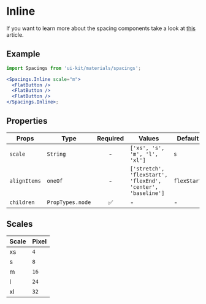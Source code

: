 # Inline

If you want to learn more about the spacing components take a look at
[this](https://medium.com/eightshapes-llc/space-in-design-systems-188bcbae0d62)
article.

## Example

```jsx
import Spacings from 'ui-kit/materials/spacings';

<Spacings.Inline scale="m">
  <FlatButton />
  <FlatButton />
  <FlatButton />
</Spacings.Inline>;
```

## Properties

| Props        | Type             | Required | Values                                                      | Default     |
| ------------ | ---------------- | :------: | ----------------------------------------------------------- | ----------- |
| `scale`      | `String`         |    -     | `['xs', 's', 'm', 'l', 'xl']`                               | `s`         |
| `alignItems` | `oneOf`          |    -     | `['stretch', 'flexStart', 'flexEnd', 'center', 'baseline']` | `flexStart` |
| `children`   | `PropTypes.node` |    ✅    | -                                                           | -           |

## Scales

| Scale | Pixel |
| :---- | :---- |
| xs    | `4`   |
| s     | `8`   |
| m     | `16`  |
| l     | `24`  |
| xl    | `32`  |
